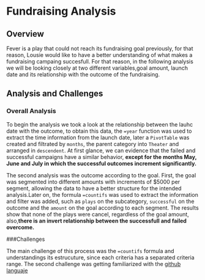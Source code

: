 # Fundraising Analysis 
## Overview 
Fever is a play that could not reach its fundraising goal previously, for that reason, Lousie would like to have a better understanding of what makes a fundraising campaing succesfull. For that reason, in the following analysis we will be looking closely at two different variables,goal amount, launch date and its relationship with the outcome of the fundraising.

## Analysis and Challenges 
### Overall Analysis 
To begin the analysis we took a look at the relationship between the lauhc date with the outcome, to obtain this data, the `=year` function was used to extract the time information from the launch date, later a `PivotTable` was created and filtrated by `months`, the parent category into `Theater` and arranged in `descendent`. At first glance, we can evidence that the failed and successful campaigns have a similar behavior, **except for the months May, June and July in which the successful outcomes increment significantly.**

The second analysis was the outcome according to the goal. First, the goal was segmented into different amounts with increments of $5000 per segment, allowing the data to have a better structure for the intended analysis.Later on, the formula `=countifs` was used to extract the information and filter was added, such as `plays` on the subcategory, `successful` on the outcome and the `amount` on the goal according to each segment. The results show that none of the plays were cancel, regardless of the goal amount, also,**there is an invert relationship between the successfull and failed overcome.** 

###Challenges 

The main challenge of this process was the `=countifs` formula and understandings its estrucuture, since each criteria has a separated criteria range. The second challenge was getting familiarized with the [github languaje]( https://docs.github.com/en/free-pro-team@latest/github/writing-on-github/basic-writing-and-formatting-syntax )

